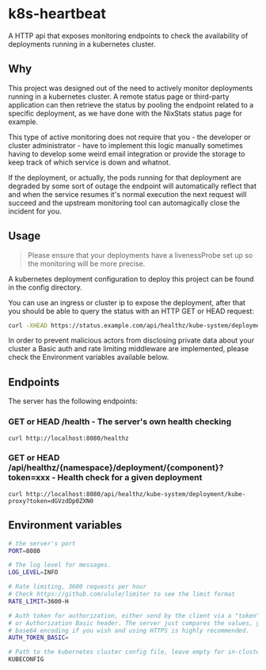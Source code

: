 # k8s-heartbeat

A HTTP api that exposes monitoring endpoints to check the availability of deployments running in a kubernetes cluster.

## Why

This project was designed out of the need to actively monitor deployments running in a kubernetes cluster. 
A remote status page or third-party application can then retrieve the status by pooling the endpoint related to a specific deployment, as we have done with the NixStats status page for example. 

This type of active monitoring does not require that you - the developer or cluster administrator - have to implement this logic manually sometimes having to develop some weird email integration or provide the storage to keep track of which service is down and whatnot.

If the deployment, or actually, the pods running for that deployment are degraded by some sort of outage the endpoint will automatically reflect that and when the service resumes it's normal execution the next request will succeed and the upstream monitoring tool can automagically close the incident for you.

## Usage

> Please ensure that your deployments have a livenessProbe set up so the monitoring will be more precise.

A kubernetes deployment configuration to deploy this project can be found in the config directory.

You can use an ingress or cluster ip to expose the deployment, after that you should be able to query the status with an HTTP GET or HEAD request:

```bash
curl -XHEAD https://status.example.com/api/healthz/kube-system/deployment/kube-proxy?token=dGVzdDp0ZXN0
```

In order to prevent malicious actors from disclosing private data about your cluster a Basic auth and rate limiting middleware are implemented, please check the Environment variables available below.

## Endpoints

The server has the following endpoints:

### GET or HEAD /health - The server's own health checking

`curl http://localhost:8080/healthz`

### GET or HEAD /api/healthz/{namespace}/deployment/{component}?token=xxx - Health check for a given deployment

`curl http://localhost:8080/api/healthz/kube-system/deployment/kube-proxy?token=dGVzdDp0ZXN0`


## Environment variables

```bash
# the server's port
PORT=8080

# The log level for messages.
LOG_LEVEL=INFO

# Rate limiting, 3600 requests per hour
# Check https://github.com/ulule/limiter to see the limit format
RATE_LIMIT=3600-H

# Auth token for authorization, either send by the client via a "token" query param 
# or Authorization Basic header. The server just compares the values, you may use 
# base64 encoding if you wish and using HTTPS is highly recommended.
AUTH_TOKEN_BASIC= 

# Path to the kubernetes cluster config file, leave empty for in-cluster autodiscovery.
KUBECONFIG 
```
